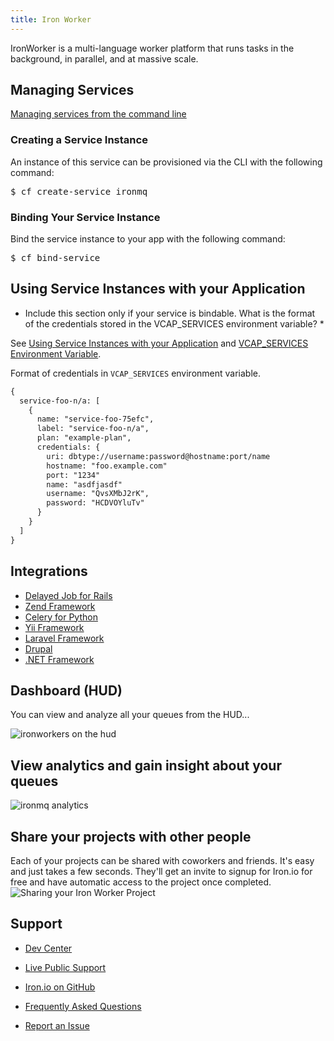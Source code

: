 ```yaml
---
title: Iron Worker
---
```


IronWorker is a multi-language worker platform that runs tasks in the background, in parallel, and at massive scale.

## <a id='managing'></a>Managing Services ##

[Managing services from the command line](../../../using/services/managing-services.html)

### Creating a Service Instance ##

An instance of this service can be provisioned via the CLI with the following command:

<pre class="terminal">
$ cf create-service ironmq
</pre>
    
### Binding Your Service Instance ##

Bind the service instance to your app with the following command:
    
<pre class="terminal">
$ cf bind-service 
</pre>

## <a id='using'></a>Using Service Instances with your Application ##

* Include this section only if your service is bindable. What is the format of the credentials stored in the VCAP_SERVICES environment variable? *

See [Using Service Instances with your Application](../../adding-a-service.html#using) and [VCAP_SERVICES Environment Variable](../../../using/deploying-apps/environment-variable.html).

Format of credentials in `VCAP_SERVICES` environment variable.

~~~xml
{
  service-foo-n/a: [
    {
      name: "service-foo-75efc",
      label: "service-foo-n/a",
      plan: "example-plan",
      credentials: {
        uri: dbtype://username:password@hostname:port/name
        hostname: "foo.example.com"
        port: "1234"
        name: "asdfjasdf"
        username: "QvsXMbJ2rK",
        password: "HCDVOYluTv"
      }
    }
  ]
}
~~~


## <a id='sample-app'></a>Integrations ##

<ul>
  <li><a href="/mq/integrations/delayed_job" >Delayed Job for Rails</a></li>
  <li><a href="http://www.sumoheavy.com/message-queues-in-magento/" target="_blank" >Zend Framework</a></li>
  <li><a href="/mq/integrations/celery/" >Celery for Python</a></li>
  <li><a href="http://www.yiiframework.com/extension/yiiron/" target="_blank" >Yii Framework</a></li>
  <li><a href="http://bundles.laravel.com/bundle/ironmq" target="_blank" >Laravel Framework</a></li>
  <li><a href="http://drupal.org/project/ironio" target="_blank" >Drupal</a>
    <li><a href="http://tech.pro/tutorial/1196/blacksmith-ironmq-client-library-fun-with-queues" target="_blank" >.NET Framework</a></li>
</ul>

## <a id='dashboard'></a>Dashboard (HUD) ##

You can view and analyze all your queues from the HUD...

![ironworkers on the hud][1]

## View analytics and gain insight about your queues

![ironmq analytics][2]
  
## Share your projects with other people

Each of your projects can be shared with coworkers and friends. It's easy and just takes a few seconds. They'll get an invite to signup for Iron.io for free and have automatic access to the project once completed.
![Sharing your Iron Worker Project][3]

## <a id='support'></a>Support ##

- [Dev Center](http:www.dev.iron.io)
- [Live Public Support](http://get.iron.io/chat)
- [Iron.io on GitHub](https://github.com/iron-io)
- [Frequently Asked Questions](http://dev.iron.io/faq)
- [Report an Issue](https://github.com/iron-io/issues/issues)


  [1]: http://www.iron.io/assets/screenshots/home-scrnshot-mq-1.png
  [2]: http://www.iron.io/assets/screenshots/home-scrnshot-mq-2.png
  [3]: https://d2oawfjgoy88bd.cloudfront.net/523a211b2cdcf276fb5dae02/523a211c2cdcf276fb5dae04/528be904888b9d471f460281.png?Expires=1384987278&Signature=Bt8WG1evom8MFsh1rLSWqF2KFBK1c6l4tGWjuaTRMbw~jvDYBQY6QvdyCKB29Q2TkjvIb0n5rX9XvWWTEti5MFCJYKHwpKdjcdePk9vv0OhBU0vRCdfwotpPNemnkfQ5DvBBJXb7FxH3cWbN~3TiZnlmB0gMXlbnDtciLoakbgjkALTZsy1nBrAapUQ6VQWqjA9B6~Kb6gBTBP~2Ep8BN63970GtgR5ecBtx1OnsCFFrnFAodzfbUzcPj8AMONSsNjIowLbYPNP8OEePl89Z2U~lXQa7lcvWMAnlV8rzz6Ftvno5C8Ly~YS2C52N~3Zj9Lm-vD9QY4gX7M9-lzjoKg__&Key-Pair-Id=APKAJHEJJBIZWFB73RSA